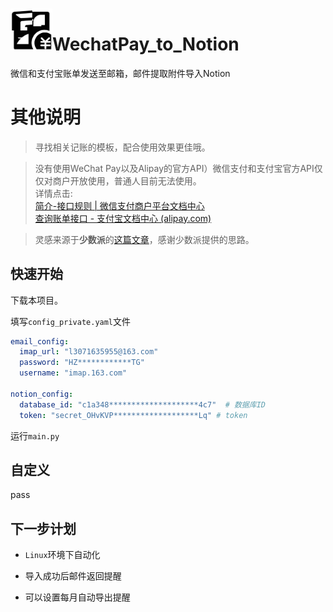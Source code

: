 # <img src="./image/BillNotionSmart.excalidraw.svg" alt="header" style="zoom: 10%;" />WechatPay_to_Notion

微信和支付宝账单发送至邮箱，邮件提取附件导入Notion

# 其他说明

> 寻找相关记账的模板，配合使用效果更佳哦。

> 没有使用WeChat Pay以及Alipay的官方API）微信支付和支付宝官方API仅仅对商户开放使用，普通人目前无法使用。<br>
详情点击:<br>
    [简介-接口规则 | 微信支付商户平台文档中心](https://pay.weixin.qq.com/wiki/doc/apiv3/wechatpay/wechatpay-1.shtml) <br>
    [查询账单接口 - 支付宝文档中心 (alipay.com)](https://opendocs.alipay.com/open-v3/b6ddabc9_alipay.ebpp.bill.get)

> 灵感来源于**少数派**的[这篇文章](https://sspai.com/post/66658)，感谢少数派提供的思路。

## 快速开始

下载本项目。

填写`config_private.yaml`文件

```yaml
email_config:
  imap_url: "l3071635955@163.com"
  password: "HZ************TG"
  username: "imap.163.com"

notion_config:
  database_id: "c1a348********************4c7"  # 数据库ID
  token: "secret_OHvKVP*******************Lq" # token
```

运行`main.py`

## 自定义

pass

## 下一步计划

- `Linux`环境下自动化

- 导入成功后邮件返回提醒

- 可以设置每月自动导出提醒

